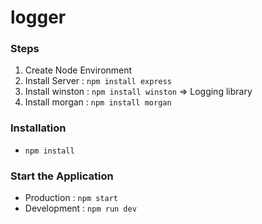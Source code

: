 # logger

### Steps

1. Create Node Environment
2. Install Server : `npm install express`
3. Install winston : `npm install winston` => Logging library
4. Install morgan : `npm install morgan`

### Installation

- `npm install`

### Start the Application

- Production : `npm start`
- Development : `npm run dev`
